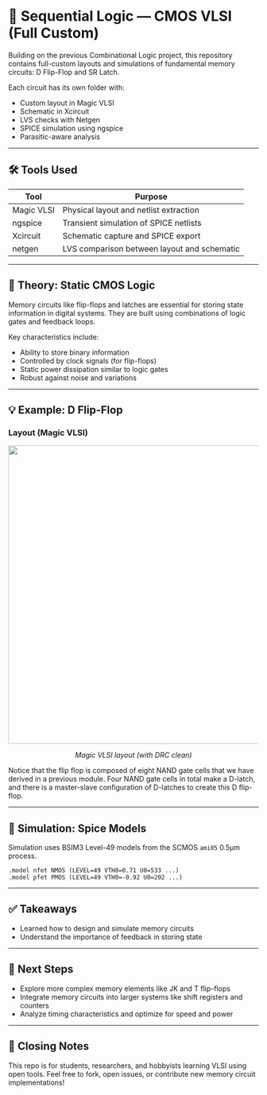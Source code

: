# 🔲 Sequential Logic — CMOS VLSI (Full Custom)

Building on the previous Combinational Logic project, this repository contains full-custom layouts and simulations of fundamental memory circuits: D Flip-Flop and SR Latch.

Each circuit has its own folder with:
- Custom layout in Magic VLSI
- Schematic in Xcircuit
- LVS checks with Netgen
- SPICE simulation using ngspice
- Parasitic-aware analysis

---

## 🛠 Tools Used

| Tool        | Purpose                                 |
|-------------|-----------------------------------------|
| Magic VLSI  | Physical layout and netlist extraction  |
| ngspice     | Transient simulation of SPICE netlists  |
| Xcircuit    | Schematic capture and SPICE export      |
| netgen      | LVS comparison between layout and schematic |

---

## 🧠 Theory: Static CMOS Logic

Memory circuits like flip-flops and latches are essential for storing state information in digital systems. They are built using combinations of logic gates and feedback loops.

Key characteristics include:
- Ability to store binary information
- Controlled by clock signals (for flip-flops)
- Static power dissipation similar to logic gates
- Robust against noise and variations

---

## 💡 Example: D Flip-Flop

### Layout (Magic VLSI)

<p align="center">
  <img src="./D-FF/DFFMagicLayout.png" width="600" />
</p>
<p align="center"><em>Magic VLSI layout (with DRC clean)</em></p>

Notice that the flip flop is composed of eight NAND gate cells that we have derived in a previous
module. Four NAND gate cells in total make a D-latch, and there is a master-slave configuration
of D-latches to create this D flip-flop.

---

## 🧪 Simulation: Spice Models

Simulation uses BSIM3 Level-49 models from the SCMOS `ami05` 0.5µm process.

```spice
.model nfet NMOS (LEVEL=49 VTH0=0.71 U0=533 ...)
.model pfet PMOS (LEVEL=49 VTH0=-0.92 U0=202 ...)
```
---

## ✅ Takeaways
- Learned how to design and simulate memory circuits
- Understand the importance of feedback in storing state

---

## 🚀 Next Steps
- Explore more complex memory elements like JK and T flip-flops
- Integrate memory circuits into larger systems like shift registers and counters
- Analyze timing characteristics and optimize for speed and power

---

## 🙌 Closing Notes
This repo is for students, researchers, and hobbyists learning VLSI using open tools. Feel free to fork, open issues, or contribute new memory circuit implementations!


